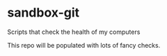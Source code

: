 # sandbox-git

Scripts that check the health of my computers

This repo will be populated with lots of fancy checks.
